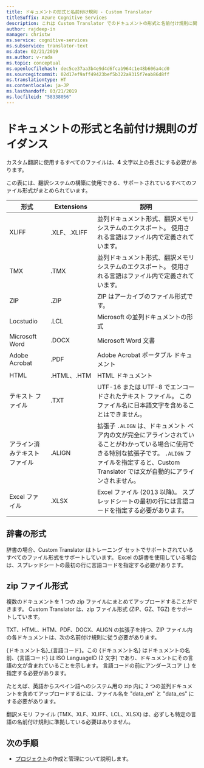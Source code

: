 ```yaml
---
title: ドキュメントの形式と名前付け規則 - Custom Translator
titleSuffix: Azure Cognitive Services
description: これは Custom Translator でのドキュメントの形式と名前付け規則に関するガイドです。 この概念を利用すると、ドキュメント名を管理しやすくなり、名前の競合を避けることができます。
author: rajdeep-in
manager: christw
ms.service: cognitive-services
ms.subservice: translator-text
ms.date: 02/21/2019
ms.author: v-rada
ms.topic: conceptual
ms.openlocfilehash: dec5ce37aa3b4e9d4d6fcab964c1e48b606a4cd0
ms.sourcegitcommit: 02d17ef9aff49423bef5b322a9315f7eab86d8ff
ms.translationtype: HT
ms.contentlocale: ja-JP
ms.lasthandoff: 03/21/2019
ms.locfileid: "58338056"
---
```

# <a name="document-formats-and-naming-convention-guidance"></a>ドキュメントの形式と名前付け規則のガイダンス

カスタム翻訳に使用するすべてのファイルは、**4** 文字以上の長さにする必要があります。

この表には、翻訳システムの構築に使用できる、サポートされているすべてのファイル形式がまとめられています。

| 形式            | Extensions   | 説明                                                                                                                                                                                                                                                                    |
|-------------------|--------------|--------------------------------------------------------------------------------------------------------------------------------------------------------------------------------------------------------------------------------------------------------------------------------|
| XLIFF             | .XLF、.XLIFF | 並列ドキュメント形式、翻訳メモリ システムのエクスポート。 使用される言語はファイル内で定義されています。                                                                                                                                                              |
| TMX               | .TMX         | 並列ドキュメント形式、翻訳メモリ システムのエクスポート。 使用される言語はファイル内で定義されています。                                                                                                                                                              |
| ZIP               | .ZIP         | ZIP はアーカイブのファイル形式です。                                                                                                                                                                                                        |
| Locstudio         | .LCL         | Microsoft の並列ドキュメントの形式                                                                                                                                                                                                                                      |
| Microsoft Word    | .DOCX        | Microsoft Word 文書                                                                                                                                                                                                                                                        |
| Adobe Acrobat     | .PDF         | Adobe Acrobat ポータブル ドキュメント                                                                                                                                                                                                                                                |
| HTML              | .HTML、.HTM  | HTML ドキュメント                                                                                                                                                                                                                                                                  |
| テキスト ファイル         | .TXT         | UTF-16 または UTF-8 でエンコードされたテキスト ファイル。 このファイル名に日本語文字を含めることはできません。                                                                                                                                                                                        |
| アライン済みテキスト ファイル | .ALIGN       | 拡張子 `.ALIGN` は、ドキュメント ペア内の文が完全にアラインされていることがわかっている場合に使用できる特別な拡張子です。 `.ALIGN` ファイルを指定すると、Custom Translator では文が自動的にアラインされません。 |
| Excel ファイル        | .XLSX        | Excel ファイル (2013 以降)。 スプレッドシートの最初の行には言語コードを指定する必要があります。                                                                                                                                                                                                                                                      |

## <a name="dictionary-formats"></a>辞書の形式

辞書の場合、Custom Translator はトレーニング セットでサポートされているすべてのファイル形式をサポートしています。 Excel の辞書を使用している場合は、スプレッドシートの最初の行に言語コードを指定する必要があります。

## <a name="zip-file-formats"></a>zip ファイル形式

複数のドキュメントを 1 つの zip ファイルにまとめてアップロードすることができます。 Custom Translator は、zip ファイル形式 (ZIP、GZ、TGZ) をサポートしています。

TXT、HTML、HTM、PDF、DOCX、ALIGN の拡張子を持つ、ZIP ファイル内の各ドキュメントは、次の名前付け規則に従う必要があります。

{ドキュメント名}\_{言語コード}。この {ドキュメント名} はドキュメントの名前、{言語コード} は ISO LanguageID (2 文字) であり、ドキュメントにその言語の文が含まれていることを示します。 言語コードの前にアンダースコア (_) を指定する必要があります。

たとえば、英語からスペイン語へのシステム用の zip 内に 2 つの並列ドキュメントを含めてアップロードするには、ファイル名を "data_en" と "data_es" にする必要があります。

翻訳メモリ ファイル (TMX、XLF、XLIFF、LCL、XLSX) は、必ずしも特定の言語の名前付け規則に準拠している必要はありません。  

## <a name="next-steps"></a>次の手順

- [プロジェクト](workspace-and-project.md#what-is-a-custom-translator-project)の作成と管理について説明します。
